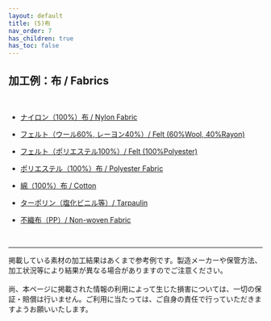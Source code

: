 ```yaml
---
layout: default
title: (5)布
nav_order: 7
has_children: true
has_toc: false
---
```


## 加工例：布 / Fabrics
<br>

* [ナイロン（100%）布 / Nylon Fabric](06-1-nylon.md)

* [フェルト（ウール60%, レーヨン40%）/ Felt (60%Wool, 40%Rayon)](06-2-felt-w.md)

* [フェルト（ポリエステル100%）/ Felt (100%Polyester)](06-3-felt-p.md)

* [ポリエステル（100%）布 / Polyester Fabric](06-4-polyester.md)

* [綿（100%）布 / Cotton](06-5-cotton.md)

* [ターポリン（塩化ビニル等）/ Tarpaulin](06-6-tarpaulin.md)

* [不織布（PP）/ Non-woven Fabric](06-7-pp.md)

<br>

---

掲載している素材の加工結果はあくまで参考例です。製造メーカーや保管方法、加工状況等により結果が異なる場合がありますのでご注意ください。<br>
<br>
尚、本ページに掲載された情報の利用によって生じた損害については、一切の保証・賠償は行いません。ご利用に当たっては、ご自身の責任で行っていただきますようお願いいたします。

<br><br><br>
